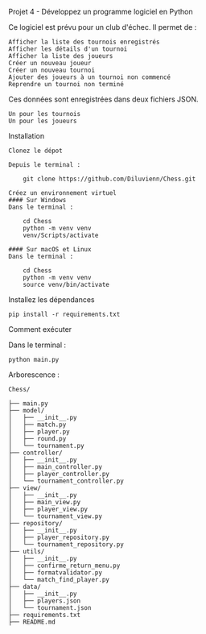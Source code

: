 Projet 4 - Développez un programme logiciel en Python

Ce logiciel est prévu pour un club d'échec. Il permet de : 

    Afficher la liste des tournois enregistrés
    Afficher les détails d'un tournoi
    Afficher la liste des joueurs
    Créer un nouveau joueur
    Créer un nouveau tournoi
    Ajouter des joueurs à un tournoi non commencé
    Reprendre un tournoi non terminé

Ces données sont enregistrées dans deux fichiers JSON. 

    Un pour les tournois
    Un pour les joueurs

Installation

    Clonez le dépot

    Depuis le terminal : 

        git clone https://github.com/Diluvienn/Chess.git

    Créez un environnement virtuel 
    #### Sur Windows
    Dans le terminal :

        cd Chess
        python -m venv venv
        venv/Scripts/activate

    #### Sur macOS et Linux
    Dans le terminal :

        cd Chess
        python -m venv venv
        source venv/bin/activate
Installez les dépendances

    pip install -r requirements.txt
Comment exécuter

Dans le terminal :

    python main.py

Arborescence :

    Chess/
    
    ├── main.py    
    ├── model/    
    │   ├── __init__.py    
    │   ├── match.py    
    │   ├── player.py    
    │   ├── round.py    
    │   └── tournament.py    
    ├── controller/    
    │   ├── __init__.py    
    │   ├── main_controller.py    
    │   ├── player_controller.py    
    │   └── tournament_controller.py    
    ├── view/    
    │   ├── __init__.py    
    │   ├── main_view.py    
    │   ├── player_view.py    
    │   └── tournament_view.py    
    ├── repository/    
    │   ├── __init__.py      
    │   ├── player_repository.py    
    │   └── tournament_repository.py    
    ├── utils/    
    │   ├── __init__.py
    │   ├── confirme_return_menu.py
    │   ├── formatvalidator.py
    │   └── match_find_player.py 
    ├── data/    
    │   ├── __init__.py    
    │   ├── players.json    
    │   └── tournament.json    
    ├── requirements.txt    
    ├── README.md

